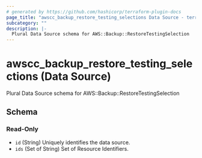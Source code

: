 ```yaml
---
# generated by https://github.com/hashicorp/terraform-plugin-docs
page_title: "awscc_backup_restore_testing_selections Data Source - terraform-provider-awscc"
subcategory: ""
description: |-
  Plural Data Source schema for AWS::Backup::RestoreTestingSelection
---
```


# awscc_backup_restore_testing_selections (Data Source)

Plural Data Source schema for AWS::Backup::RestoreTestingSelection



<!-- schema generated by tfplugindocs -->
## Schema

### Read-Only

- `id` (String) Uniquely identifies the data source.
- `ids` (Set of String) Set of Resource Identifiers.
